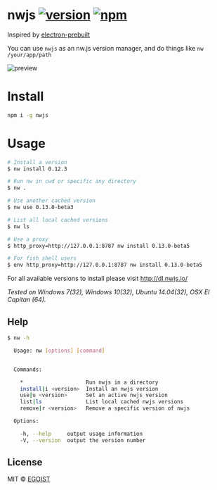 # nwjs [![version](https://img.shields.io/npm/v/nwjs.svg)](https://www.npmjs.com/package/nwjs) [![npm](https://img.shields.io/npm/dm/nwjs.svg)](https://www.npmjs.com/package/nwjs)

Inspired by [electron-prebuilt](https://github.com/mafintosh/electron-prebuilt)

You can use `nwjs` as an nw.js version manager, and do things like `nw /your/app/path`

![preview](http://ooo.0o0.ooo/2016/02/01/56af0ee357dab.gif)

# Install

```bash
npm i -g nwjs
```
# Usage

```bash
# Install a version
$ nw install 0.12.3

# Run nw in cwd or specific any directory
$ nw .

# Use another cached version
$ nw use 0.13.0-beta3

# List all local cached versions
$ nw ls

# Use a proxy
$ http_proxy=http://127.0.0.1:8787 nw install 0.13.0-beta5

# For fish shell users
$ env http_proxy=http://127.0.0.1:8787 nw install 0.13.0-beta5
```

For all available versions to install please visit http://dl.nwjs.io/

_Tested on Windows 7(32), Windows 10(32), Ubuntu 14.04(32), OSX El Capitan (64)._

## Help

```bash
$ nw -h

  Usage: nw [options] [command]


  Commands:

    *                    Run nwjs in a directory
    install|i <version>  Install an nwjs version
    use|u <version>      Set an active nwjs version
    list|ls              List local cached nwjs versions
    remove|r <version>   Remove a specific version of nwjs

  Options:

    -h, --help     output usage information
    -V, --version  output the version number
```

## License

MIT &copy; [EGOIST](https://github.com/egoist)
